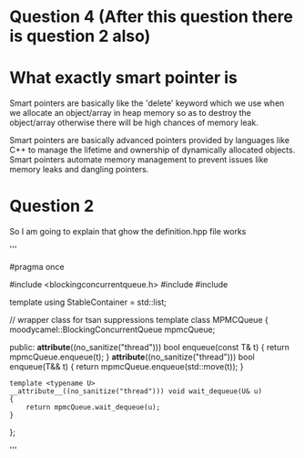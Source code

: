 # Question 4 (After this question there is question 2 also)
# What exactly smart pointer is
Smart pointers are basically like the 'delete' keyword which we use 
when we allocate an object/array in heap memory so as to destroy the 
object/array otherwise there will be high chances of memory leak.

Smart pointers are basically advanced pointers provided by languages 
like C++ to manage the lifetime and ownership of dynamically allocated objects.
Smart pointers automate memory management to prevent issues like memory leaks 
and dangling pointers.

# Question 2
So I am going to explain that ghow the definition.hpp file works

'''

#pragma once

#include <blockingconcurrentqueue.h>
#include <list>
#include <utility>

template <typename T> using StableContainer = std::list<T>;

// wrapper class for tsan suppressions
template <typename T> class MPMCQueue
{
    moodycamel::BlockingConcurrentQueue<T> mpmcQueue;

public:
    __attribute__((no_sanitize("thread"))) bool enqueue(const T& t)
    {
        return mpmcQueue.enqueue(t);
    }
    __attribute__((no_sanitize("thread"))) bool enqueue(T&& t)
    {
        return mpmcQueue.enqueue(std::move(t));
    }

    template <typename U>
    __attribute__((no_sanitize("thread"))) void wait_dequeue(U& u)
    {
        return mpmcQueue.wait_dequeue(u);
    }
};

'''
